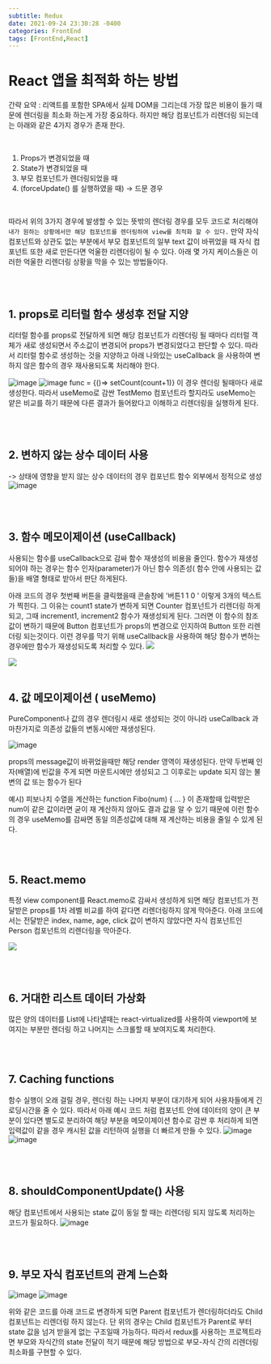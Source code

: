 ```yaml
---
subtitle: Redux
date: 2021-09-24 23:30:28 -0400
categories: FrontEnd
tags: [FrontEnd,React]
---
```


# React 앱을 최적화 하는 방법

간략 요약 : 리액트를 포함한 SPA에서 실제 DOM을 그리는데 가장 많은 비용이 들기 때문에 렌더링을 최소화 하는게 가장 중요하다.
하지만 해당 컴포넌트가 리렌더링 되는데는 아래와 같은 4가지 경우가 존재 한다.

<br>

1. Props가 변경되었을 때
2. State가 변경되었을 때
3. 부모 컴포넌트가 렌더링되었을 때
4. (forceUpdate() 를 실행하였을 때) -> 드문 경우

<br>

따라서 위의 3가지 경우에 발생할 수 있는 뜻밖의 렌더링 경우를 모두 코드로 처리해야 `내가 원하는 상황에서만 해당 컴포넌트를 렌더링하여 view를 최적화 할 수 있다.` 만약 자식 컴포넌트와 상관도 없는 부분에서 부모 컴포넌트의 일부 text 값이 바뀌었을 때 자식 컴포넌트 또한 새로 만든다면 억울한 리렌더링이 될 수 있다. 아래 몇 가지 케이스들은 이러한 억울한 리렌더링 상황을 막을 수 있는 방법들이다.

<br><br>

## 1. props로 리터럴 함수 생성후 전달 지양
리터럴 함수를 props로 전달하게 되면 해당 컴포넌트가 리렌더링 될 때마다 리터럴 객체가 새로 생성되면서 주소값이 변경되어 props가 변경되었다고 판단할 수 있다. 따라서 리터럴 함수로 생성하는 것을 지양하고 아래 나와있는 useCallback 을 사용하여 변하지 않은 함수의 경우 재사용되도록 처리해야 한다.

![image](https://user-images.githubusercontent.com/29361653/134708845-e1b4346a-3532-4617-9cd9-bf8554ad4233.png)
![image](https://user-images.githubusercontent.com/29361653/134713462-6c037864-b2b9-4a9c-9c53-762e07d181e6.png)
func = {()=> setCount(count+1)}  이 경우 렌더링 될때마다 새로 생성한다. 따라서 useMemo로 감싼 TestMemo 컴포넌트라 할지라도 useMemo는 얕은 비교를 하기 때문에 다른 결과가 들어왔다고 이해하고 리렌더링을 실행하게 된다.

<br><br>

## 2. 변하지 않는 상수 데이터 사용
-> 상태에 영향을 받지 않는 상수 데이터의 경우 컴포넌트 함수 외부에서 정적으로 생성
![image](https://user-images.githubusercontent.com/29361653/134709118-6cd217ac-44f4-4a67-bdc3-9164984cd974.png)

<br><br>

## 3. 함수 메모이제이션 (useCallback)
사용되는 함수를 useCallback으로 감싸 함수 재생성의 비용을 줄인다. 함수가 재생성되어야 하는 경우는 함수 인자(parameter)가 아닌 함수 의존성( 함수 안에 사용되는 값들)을 배열 형태로 받아서 판단 하게된다.

아래 코드의 경우 첫번째 버튼을 클릭했을때 콘솔창에
'버튼1 1 0 ' 이렇게 3개의 텍스트가 찍힌다. 그 이유는 count1 state가 변하게 되면 Counter 컴포넌트가 리렌더링 하게 되고, 그때 increment1, increment2 함수가 재생성되게 된다. 그러면 이 함수의 참조값이 변하기 때문에 Button 컴포넌트가 props의 변경으로 인지하여 Button 또한 리렌더링 되는것이다. 이런 경우를 막기 위해 useCallback을 사용하여 해당 함수가 변하는 경우에만 함수가 재생성되도록 처리할 수 있다.
![](../img/2021-09-25-02-36-29.png)

![](../img/2021-09-25-02-39-47.png)
<br><br>

## 4. 값 메모이제이션 ( useMemo)
PureComponent나 값의 경우 렌더링시 새로 생성되는 것이 아니라 useCallback 과 마찬가지로 의존성 값들의 변동시에만 재생성된다. 

![image](https://user-images.githubusercontent.com/29361653/134710406-8007d209-63c1-4f62-a514-b6d3f04b1e02.png)

props의 message값이 바뀌었을때만 해당 render 영역이 재생성된다. 만약 두번째 인자(배열)에 빈값을 주게 되면 마운트시에만 생성되고 그 이후로는 update 되지 않는 불변의 값 또는 함수가 된다

예시) 피보나치 수열을 계산하는 function Fibo(num) { ... } 이 존재할때 입력받은 num이 같은 값이라면 굳이 재 계산하지 않아도 결과 값을 알 수 있기 때문에 이런 함수의 경우 useMemo를 감싸면 동일 의존성값에 대해 재 계산하는 비용을 줄일 수 있게 된다.

<br><br>

## 5. React.memo

특정 view component를 React.memo로 감싸서 생성하게 되면 해당 컴포넌트가 전달받은 props를 1차 레벨 비교를 하여 같다면 리렌더링하지 않게 막아준다. 아래 코드에서는 전달받은 index, name, age, click 값이 변하지 않았다면 자식 컴포넌트인 Person 컴포넌트의 리렌더링을 막아준다.

![](../img/2021-09-25-02-47-54.png)

<br><br>

## 6. 거대한 리스트 데이터 가상화
 많은 양의 데이터를 List에 나타낼때는 react-virtualized를 사용하여 viewport에 보여지는 부분만 렌더링 하고 나머지는 스크롤할 때 보여지도록 처리한다.

<br><br>

## 7. Caching functions
함수 실행이 오래 걸릴 경우, 렌더링 하는 나머지 부분이 대기하게 되어 사용자들에게 긴 로딩시간을 줄 수 있다. 따라서 아래 예시 코드 처럼 컴포넌트 안에 데이터의 양이 큰 부분이 있다면 별도로 분리하여 해당 부분을 메모이제이션 함수로 감싼 후 처리하게 되면 입력값이 같을 경우 캐시된 값을 리턴하여 실행을 더 빠르게 만들 수 있다.
![image](https://user-images.githubusercontent.com/29361653/134712288-d23725ba-0438-4fa3-b74c-b1747e583702.png)
![image](https://user-images.githubusercontent.com/29361653/134712465-f0f4a3f0-72aa-44b3-9992-09bf716fa333.png)

<br><br>

## 8. shouldComponentUpdate() 사용
해당 컴포넌트에서 사용되는 state 값이 동일 할 때는 리렌더링 되지 않도록 처리하는 코드가 필요하다.
![image](https://user-images.githubusercontent.com/29361653/134713999-a73d5c23-66e7-4f1e-a0d0-ea7911aab96a.png)

<br><br>

## 9. 부모 자식 컴포넌트의 관계 느슨화
![image](https://user-images.githubusercontent.com/29361653/134714452-79cd9dcb-b4ea-412e-ab0a-ed839f2595c3.png)
![image](https://user-images.githubusercontent.com/29361653/134714465-102ec660-61c4-4d55-b221-69d8cddfacd4.png)

위와 같은 코드를 아래 코드로 변경하게 되면 Parent 컴포넌트가 렌더링하더라도 Child 컴포넌트는 리렌더링 하지 않는다. 단 위의 경우는 Child 컴포넌트가 Parent로 부터 state 값을 넘겨 받을게 없는 구조일때 가능하다. 따라서 redux를 사용하는 프로젝트라면 부모와 자식간의 state 전달이 적기 때문에 해당 방법으로 부모-자식 간의 리렌더링 최소화를 구현할 수 있다.
